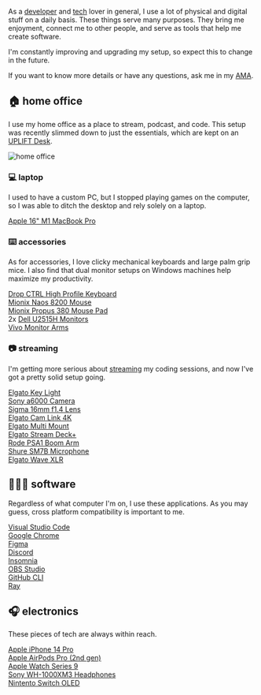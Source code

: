 As a [developer][developer] and [tech][tech] lover in general, I use a lot of physical and digital stuff on a daily basis.
These things serve many purposes. They bring me enjoyment, connect me to other people, and serve as tools that help me create software.

I'm constantly improving and upgrading my setup, so expect this to change in the future.

If you want to know more details or have any questions, ask me in my [AMA][ama].

## 🏠 home office

I use my home office as a place to stream, podcast, and code. This setup was recently slimmed down to just the essentials, which are kept on an [UPLIFT Desk][uplift].

![home office][home-office]

### 💻 laptop

I used to have a custom PC, but I stopped playing games on the computer, so I was able to ditch the desktop and rely solely on a laptop.

[Apple 16" M1 MacBook Pro][macbook]

### ⌨️ accessories

As for accessories, I love clicky mechanical keyboards and large palm grip mice. I also find that dual monitor setups on Windows machines help maximize my productivity.

[Drop CTRL High Profile Keyboard][ctrl]  
[Mionix Naos 8200 Mouse][naos]  
[Mionix Propus 380 Mouse Pad][propus]  
2x [Dell U2515H Monitors][u2515h]  
[Vivo Monitor Arms][arms]

### 📷 streaming

I'm getting more serious about [streaming][stream] my coding sessions, and now I've got a pretty solid setup going.

[Elgato Key Light][key-light]  
[Sony a6000 Camera][a6000]  
[Sigma 16mm f1.4 Lens][sigma]  
[Elgato Cam Link 4K][camlink]  
[Elgato Multi Mount][multi-mount]  
[Elgato Stream Deck+][stream-deck]  
[Rode PSA1 Boom Arm][psa1]  
[Shure SM7B Microphone][sm7b]  
[Elgato Wave XLR][wave-xlr]

## 👨🏼‍💻 software

Regardless of what computer I'm on, I use these applications. As you may guess, cross platform compatibility is important to me.

[Visual Studio Code][vscode]  
[Google Chrome][chrome]  
[Figma][figma]  
[Discord][discord]  
[Insomnia][insomnia]  
[OBS Studio][obs]  
[GitHub CLI][github-cli]  
[Ray][ray]

## 🎧 electronics

These pieces of tech are always within reach.

[Apple iPhone 14 Pro][iphone]  
[Apple AirPods Pro (2nd gen)][airpods]  
[Apple Watch Series 9][watch]  
[Sony WH-1000XM3 Headphones][wh-1000mx3]  
[Nintento Switch OLED][switch]

[developer]: https://bradgarropy.com/topic/coding
[tech]: https://bradgarropy.com/topic/tech
[ama]: https://bradgarropy.com/ama
[home-office]: https://res.cloudinary.com/bradgarropy/image/upload/f_auto,q_auto/bradgarropy.com/pages/uses/home-office.jpg
[macbook]: https://www.amazon.com/Apple-MacBook-16-inch-10%E2%80%91core-16%E2%80%91core/dp/B09JQKBQSB?tag=bradgarropy00-20
[ctrl]: https://drop.com/buy/drop-ctrl-high-profile-mechanical-keyboard
[naos]: https://www.amazon.com/gp/product/B00ANIRU7U?tag=bradgarropy00-20
[propus]: https://www.amazon.com/gp/product/B004J35DYW?tag=bradgarropy00-20
[u2515h]: https://www.amazon.com/gp/product/B00SPWPF1O?tag=bradgarropy00-20
[arms]: https://www.amazon.com/VIVO-Monitor-Adjustable-Screens-STAND-V002/dp/B009S750LA?tag=bradgarropy00-20
[google-nest]: https://store.google.com/product/google_nest_mini
[stream]: https://bradgarropy.com/stream
[sm7b]: https://www.amazon.com/Shure-SM7B-Cardioid-Dynamic-Microphone/dp/B0002E4Z8M?tag=bradgarropy00-20
[wave-xlr]: https://www.amazon.com/Elgato-XLR-Solution-Microphone-Broadcasting/dp/B09738CKKX?tag=bradgarropy00-20
[psa1]: https://www.amazon.com/gp/product/B001D7UYBO?tag=bradgarropy00-20
[a6000]: https://www.amazon.com/Sony-Mirrorless-Digitial-3-0-Inch-16-50mm/dp/B00I8BICB2?tag=bradgarropy00-20
[sigma]: https://www.amazon.com/Sigma-16mm-Contemporary-Lens-Sony/dp/B077BWD2BB?tag=bradgarropy00-20
[camlink]: https://www.amazon.com/Elgato-Cam-Link-Broadcast-Camcorder/dp/B07K3FN5MR?tag=bradgarropy00-20
[stream-deck]: https://www.amazon.com/Elgato-Production-Controller-Streaming-Customizable/dp/B0BJL8SJ59?tag=bradgarropy00-20
[multi-mount]: https://www.elgato.com/en/gaming/multi-mount
[key-light]: https://www.elgato.com/en/gaming/key-light
[vscode]: https://code.visualstudio.com
[chrome]: https://www.google.com/chrome
[figma]: https://www.figma.com
[obs]: https://obsproject.com
[github-cli]: https://cli.github.com
[ray]: https://ray.so
[iphone]: https://www.apple.com/shop/buy-iphone/iphone-14
[airpods]: https://www.amazon.com/Apple-Generation-Cancelling-Transparency-Personalized/dp/B0CHWRXH8B?tag=bradgarropy00-20
[watch]: https://www.amazon.com/Apple-Cellular-Smartwatch-Midnight-Aluminum/dp/B0CHXB6CNY?tag=bradgarropy00-20
[wh-1000mx3]: https://www.amazon.com/gp/product/B07G4MNFS1?tag=bradgarropy00-20
[discord]: https://discord.com
[insomnia]: https://insomnia.rest
[uplift]: https://www.upliftdesk.com/uplift-4-leg-standing-desk-v2-v2-commercial
[switch]: https://www.amazon.com/Nintendo-Switch-OLED-Model-Neon-Joy/dp/B098RKWHHZ?tag=bradgarropy00-20
